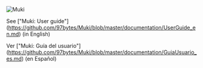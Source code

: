 ![Muki](https://raw.github.com/97bytes/Muki/master/documentation/resources/logo_muki.png)

See ["Muki: User guide"] (https://github.com/97bytes/Muki/blob/master/documentation/UserGuide_en.md) (in English)

Ver ["Muki: Guía del usuario"] (https://github.com/97bytes/Muki/blob/master/documentation/GuiaUsuario_es.md) (en Español)

